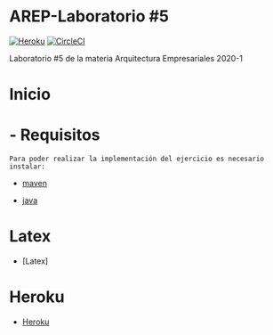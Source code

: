 # AREP-Laboratorio #5
[![Heroku](https://heroku-badge.herokuapp.com/?app=peaceful-sands-20735)](https://frozen-caverns-49125.herokuapp.com)
[![CircleCI](https://circleci.com/gh/Jmjimmy20/AREP-Lab5/tree/master.svg?style=svg)](https://circleci.com/gh/Jmjimmy20/AREP-Lab5/tree/master/LAB5)

Laboratorio #5 de la materia Arquitectura Empresariales 2020-1
# Inicio
  # - Requisitos
    Para poder realizar la implementación del ejercicio es necesario instalar:
   * [maven]

   * [java]
 
 # Latex
   * [Latex]
   
 # Heroku
   * [Heroku]
  
     
     
     
[maven]: <https://maven.apache.org/>
[java]: <https://www.java.com/es/download/>
[Heroku]: <https://mysterious-brook-32713.herokuapp.com>

